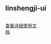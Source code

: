 
## linshengji-ui
<div style="width:20%;float:left;border-right:1px solid #EBEEF5;">
<p><a href="https://a873969678.github.io/linshengji-ui/dist/index.html">查看详细使用文档</a></p>
</div>
